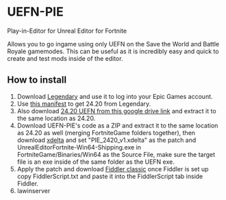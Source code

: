 # UEFN-PIE
 Play-in-Editor for Unreal Editor for Fortnite

Allows you to go ingame using only UEFN on the Save the World and Battle Royale gamemodes. This can be useful as it is incredibly easy and quick to create and test mods inside of the editor.

## How to install

1. Download [Legendary](https://github.com/derrod/legendary) and use it to log into your Epic Games account.
2. Use [this manifest](https://github.com/polynite/fn-releases/blob/master/manifests/tmTvOoFm8OIjCeEGcEy5K-JduF6EvA.manifest) to get 24.20 from Legendary.
3. Also download [24.20 UEFN from this google drive link](https://drive.google.com/file/d/19Tf2c5O0ZAsjAWzwrpQBYgPszo9GQKQn/view?usp=sharing) and extract it to the same location as 24.20.
4. Download UEFN-PIE's code as a ZIP and extract it to the same location as 24.20 as well (merging FortniteGame folders together), then download [xdelta](https://www.romhacking.net/download/utilities/598/) and set "PIE_2420_v1.xdelta" as the patch and UnrealEditorFortnite-Win64-Shipping.exe in FortniteGame/Binaries/Win64 as the Source File, make sure the target file is an exe inside of the same folder as the UEFN exe.
5. Apply the patch and download [Fiddler classic](https://www.telerik.com/download/fiddler) once Fiddler is set up copy FiddlerScript.txt and paste it into the FiddlerScript tab inside Fiddler.
6. lawinserver

